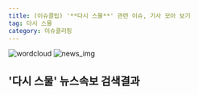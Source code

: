 ```yaml
---
title: (이슈클립) '**다시 스물**' 관련 이슈, 기사 모아 보기
tag: 다시 스물
category: 이슈클리핑
---
```

![wordcloud](https://s3.ap-northeast-2.amazonaws.com/lyrics101-wordcloud/2018-10-02-1538442909.png)
![news_img](https://user-images.githubusercontent.com/42597476/44507050-1206f400-a6e4-11e8-8d98-7ffbfebb353f.png)
## **'**다시 스물**'** 뉴스속보 검색결과

